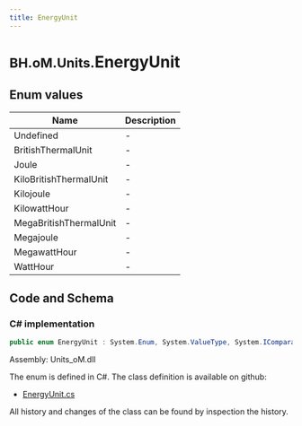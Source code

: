```yaml
---
title: EnergyUnit
---
```


# <small>BH.oM.Units.</small>**EnergyUnit**



## Enum values

| Name            | Description                                                    |
|-----------------|----------------------------------------------------------------|
| Undefined |  -  |
| BritishThermalUnit |  -  |
| Joule |  -  |
| KiloBritishThermalUnit |  -  |
| Kilojoule |  -  |
| KilowattHour |  -  |
| MegaBritishThermalUnit |  -  |
| Megajoule |  -  |
| MegawattHour |  -  |
| WattHour |  -  |


## Code and Schema

### C# implementation

``` C# title="C#"
public enum EnergyUnit : System.Enum, System.ValueType, System.IComparable, System.ISpanFormattable, System.IFormattable, System.IConvertible
```

Assembly: Units_oM.dll

The enum is defined in C#. The class definition is available on github:

- [EnergyUnit.cs](https://github.com/BHoM/Localisation_Toolkit/blob/develop/Units_oM/Enums\EnergyUnit.cs)

All history and changes of the class can be found by inspection the history.
